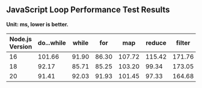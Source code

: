 ## JavaScript Loop Performance Test Results

**Unit: ms, lower is better.**

| Node.js Version | do...while | while | for | map | reduce | filter | forEach | for...of | for...in |
|----------------|-----------|-------|-----|-----|--------|--------|---------|---------|---------|
| 16 | 101.66 | 91.90 | 86.30 | 107.72 | 115.42 | 171.76 | 172.44 | 175.36 | 2078.30 |
| 18 | 92.17 | 85.71 | 85.25 | 103.20 | 99.34 | 173.05 | 164.50 | 166.42 | 2118.68 |
| 20 | 91.41 | 92.03 | 91.93 | 101.45 | 97.33 | 164.68 | 156.52 | 167.25 | 1665.79 |
